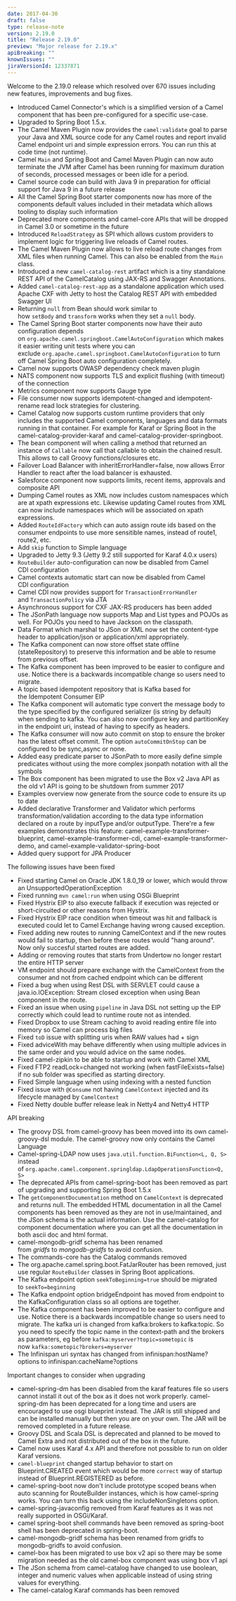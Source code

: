 ```yaml
---
date: 2017-04-30
draft: false 
type: release-note
version: 2.19.0
title: "Release 2.19.0"
preview: "Major release for 2.19.x"
apiBreaking: ""
knownIssues: ""
jiraVersionId: 12337871
---
```


Welcome to the 2.19.0 release which resolved over 670 issues including
new features, improvements and bug fixes.

* Introduced
Camel Connector's which is a simplified version of a Camel component that has
been pre-configured for a specific use-case.
* Upgraded to Spring Boot 1.5.x.
* The Camel Maven Plugin now provides the
`camel:validate` goal to parse your Java and XML source code for any
Camel routes and report invalid Camel endpoint uri and simple expression
errors. You can run this at code time (not runtime). 
* Camel `Main` and Spring Boot
and Camel Maven Plugin can now auto
terminate the JVM after Camel has been running for maximum duration of
seconds, processed messages or been idle for a period.
* Camel source code can build with Java 9 in preparation for official
support for Java 9 in a future release
* All the Camel Spring Boot starter components now has more of the
components default values included in their metadata which allows
tooling to display such information
* Deprecated more components and camel-core APIs that will be dropped in
Camel 3.0 or sometime in the future
* Introduced `ReloadStrategy` as SPI which allows custom providers to
implement logic for triggering live reloads of Camel routes.
* The Camel Maven Plugin now allows to
live reload route changes from XML files when running Camel. This can
also be enabled from the `Main` class.
* Introduced a new `camel-catalog-rest` artifact which is a tiny
standalone REST API of the CamelCatalog using JAX-RS and Swagger
Annotations.
* Added `camel-catalog-rest-app` as a standalone application which used
Apache CXF with Jetty to host the Catalog REST API with embedded Swagger
UI
* Returning `null` from Bean should work similar to
how `setBody` and `transform` works when they set a `null` body.
* The Camel Spring Boot starter components now have their auto
configuration depends
on `org.apache.camel.springboot.CamelAutoConfiguration` which makes it
easier writing unit tests where you can
exclude `org.apache.camel.springboot.CamelAutoConfiguration` to turn off
Camel Spring Boot auto configuration completely.
* Camel now supports OWASP dependency check maven plugin
* NATS component now supports TLS and explicit flushing
(with timeout) of the connection
* Metrics component
now supports Gauge type
* File consumer now supports idempotent-changed and
idempotent-rename read lock strategies for clustering. 
* Camel Catalog now supports custom runtime providers that only includes
the supported Camel components, languages and data formats running in
that container. For example for Karaf or Spring Boot in the
camel-catalog-provider-karaf and camel-catalog-provider-springboot.
* The bean
component will when calling a method that returned an instance of
`Callable` now call that callable to obtain the chained result. This
allows to call Groovy functions/closures etc.
* Failover Load Balancer with
inheritErrorHandler=false, now allows
Error Handler to react after the load
balancer is exhausted.
* Salesforce component now supports limits, recent
items, approvals and composite API
* Dumping Camel routes as XML now includes custom namespaces which are
at xpath expressions etc. Likewise updating Camel routes from XML can
now include namespaces which will be associated on xpath expressions.
* Added `RouteIdFactory` which can auto assign route ids based on the
consumer endpoints to use more sensitible names, instead of route1,
route2, etc.
* Add `skip` function to Simple language
* Upgraded to Jetty 9.3 (Jetty 9.2 still supported for Karaf 4.0.x
users)
* `RouteBuilder` auto-configuration can now be disabled
from Camel CDI configuration
* Camel contexts automatic start can now be disabled
from Camel CDI configuration
* Camel CDI now provides support
for `TransactionErrorHandler` and `TransactionPolicy` via JTA
* Asynchronous support for CXF JAX-RS producers has
been added
* The JSonPath language now supports Map and List
types and POJOs as well. For POJOs you need to have Jackson on the
classpath. 
* Data Format which marshal to JSon or XML now
set the content-type header to application/json or application/xml
appropriately. 
* The Kafka component can now store offset state
offline (stateRepository) to preserve this information and be able to
resume from previous offset.
* The Kafka component has been improved to be easier to
configure and use. Notice there is a backwards incompatible change so
users need to migrate.
* A topic based idempotent repository that
is Kafka based for
the Idempotent Consumer EIP
* The Kafka component will automatic type convert the
message body to the type specified by the configured serializer (is
string by default) when sending to kafka. You can also now configure key
and partitionKey in the endpoint uri, instead of having to specify as
headers.
* The Kafka consumer will now auto commit on stop to
ensure the broker has the latest offset commit. The
option `autoCommitOnStop` can be configured to be sync,async or none.
* Added easy predicate parser to JSonPath to more
easily define simple predicates without using the more complex jsonpath
notation with all the symbols
* The Box component has been migrated to use the Box v2
Java API as the old v1 API is going to be shutdown from summer 2017
* Examples overview now generate from the source code to ensure its up
to date
* Added declarative Transformer 
and Validator
which performs transformation/validation according to the data type
information declared on a route by
inputType and/or outputType.
There're a few examples demonstrates this feature:
camel-example-transformer-blueprint, camel-example-transformer-cdi, camel-example-transformer-demo,
and camel-example-validator-spring-boot
* Added query support for JPA Producer

The following issues have been fixed

* Fixed starting Camel on Oracle JDK 1.8.0_19 or lower, which would
throw an UnsupportedOperationException
* Fixed running `mvn camel:run` when using OSGi Blueprint
* Fixed Hystrix EIP to also execute fallback if
execution was rejected or short-circuited or other reasons from
Hystrix. 
* Fixed Hystrix EIP race condition when timeout
was hit and fallback is executed could let to Camel Exchange having
wrong caused exception.
* Fixed adding new routes to running CamelContext and if the new routes
would fail to startup, then before these routes would "hang around". Now
only succesful started routes are added.
* Adding or removing routes that starts
from Undertow no longer restart the entire HTTP
server
* VM endpoint should prepare exchange with the
CamelContext from the consumer and not from cached endpoint which can be
different
* Fixed a bug when using Rest DSL
with SERVLET could cause a java.io.IOException:
Stream closed exception when using Bean component in the route. 
* Fixed an issue when using `pipeline` in Java DSL not setting up the
EIP correctly which could lead to runtime route not as intended.
* Fixed Dropbox to
use Stream caching to avoid reading entire
file into memory so Camel can process big files
* Fixed `toD` issue with splitting uris when RAW values had + sign
* Fixed adviceWith may behave differently when using multiple advices in
the same order and you would advice on the same nodes.
* Fixed camel-zipkin to be able to startup and
work with Camel XML 
* Fixed FTP2 readLock=changed not working (when
fastFileExists=false) if no sub folder was specified as starting
directory.
* Fixed Simple language when using indexing with a
nested function
* Fixed issue with `@Consume` not having `CamelContext` injected and its
lifecycle managed by `CamelContext`
* Fixed Netty double buffer release leak in Netty4
and Netty4 HTTP

API breaking

* The groovy DSL from camel-groovy has been moved into its own
camel-groovy-dsl module. The camel-groovy now only contains the Camel
Language
* Camel-spring-LDAP now uses `java.util.function.BiFunction<L, Q, S>`
instead
of `org.apache.camel.component.springldap.LdapOperationsFunction<Q, S>`
* The deprecated APIs from camel-spring-boot has been removed as part of
upgrading and supporting Spring Boot 1.5.x
* The `getComponentDocumentation` method on `CamelContext` is deprecated
and returns null. The embedded HTML documentation in all the Camel
components has been removed as they are not in use/maintained, and the
JSon schema is the actual information. Use the camel-catalog for
component documentation where you can get all the documentation in both
ascii doc and html format.
* camel-mongodb-gridf schema has been renamed
from *gridfs* to *mongodb-gridfs* to avoid confusion.
* The commands-core has the Catalog commands removed
* The org.apache.camel.spring.boot.FatJarRouter has been removed, just
use regular `RouteBuilder` classes in Spring Boot applications.
* The Kafka endpoint option
`seekToBeginning=true` should be migrated to `seekTo=beginning`
* The Kafka endpoint option bridgeEndpoint has moved from endpoint to
the KafkaConfiguration class so all options are together.
* The Kafka component has been improved to be easier to
configure and use. Notice there is a backwards incompatible change so
users need to migrate. The kafka uri is changed from kafka:brokers to
kafka:topic. So you need to specify the topic name in the context-path
and the brokers as parameters, eg before
`kafka:myserver?topic=sometopic` is
now `kafka:sometopic?brokers=myserver`
* The Infinispan uri syntax has changed from
infinispan:hostName?options to infinispan:cacheName?options

Important changes to consider when upgrading

* camel-spring-dm has been disabled from the karaf features file so
users cannot install it out of the box as it does not work properly.
camel-spring-dm has been deprecated for a long time and users are
encouraged to use osgi blueprint instead. The JAR is still shipped and
can be installed manually but then you are on your own. The JAR will be
removed completed in a future release.
* Groovy DSL and Scala DSL is deprecated and planned to be moved to
Camel Extra and not distributed out of
the box in the future.
* Camel now uses Karaf 4.x API and therefore not possible to run on
older Karaf versions.
* `camel-blueprint` changed startup behavior to start on
Blueprint.CREATED event which would be more `correct` way of startup
instead of Blueprint.REGISTERED as before.
* camel-spring-boot now don't include prototype scoped beans when auto
scanning for RouteBuilder instances, which is how camel-spring works.
You can turn this back using the includeNonSingletons option.
* camel-spring-javaconfig removed from Karaf features as it was not
really supported in OSGi/Karaf.
* camel spring-boot shell commands have been removed as spring-boot
shell has been deprecated in spring-boot.
* camel-mongodb-gridf schema has been renamed from gridfs to
mongodb-gridfs to avoid confusion.
* camel-box has been migrated to use box v2 api so there may be some
migration needed as the old camel-box component was using box v1 api
* The JSon schema from camel-catalog have changed to use boolean,
integer and numeric values when applicable instead of using string
values for everything. 
* The camel-catalog Karaf commands has been removed

